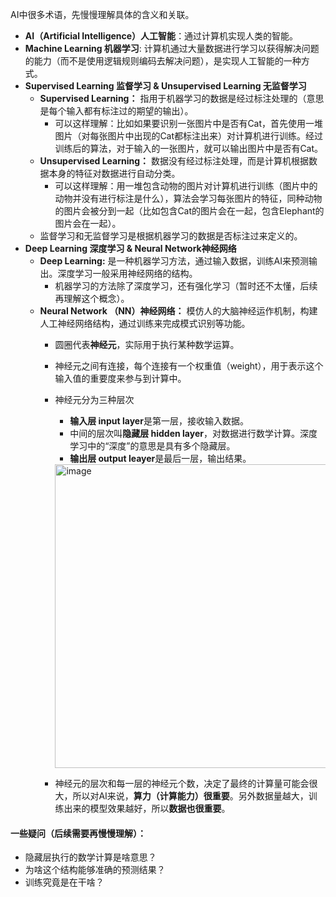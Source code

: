 
AI中很多术语，先慢慢理解具体的含义和关联。

* **AI（Artificial Intelligence）人工智能**：通过计算机实现人类的智能。
* **Machine Learning 机器学习**: 计算机通过大量数据进行学习以获得解决问题的能力（而不是使用逻辑规则编码去解决问题），是实现人工智能的一种方式。
* **Supervised Learning 监督学习 & Unsupervised Learning 无监督学习**
  * **Supervised Learning：** 指用于机器学习的数据是经过标注处理的（意思是每个输入都有标注过的期望的输出）。
    * 可以这样理解：比如如果要识别一张图片中是否有Cat，首先使用一堆图片（对每张图片中出现的Cat都标注出来）对计算机进行训练。经过训练后的算法，对于输入的一张图片，就可以输出图片中是否有Cat。
  * **Unsupervised Learning：** 数据没有经过标注处理，而是计算机根据数据本身的特征对数据进行自动分类。
    * 可以这样理解：用一堆包含动物的图片对计算机进行训练（图片中的动物并没有进行标注是什么），算法会学习每张图片的特征，同种动物的图片会被分到一起（比如包含Cat的图片会在一起，包含Elephant的图片会在一起）。
  * 监督学习和无监督学习是根据机器学习的数据是否标注过来定义的。
* **Deep Learning 深度学习 & Neural Network神经网络** 
  * **Deep Learning:** 是一种机器学习方法，通过输入数据，训练AI来预测输出。深度学习一般采用神经网络的结构。
    * 机器学习的方法除了深度学习，还有强化学习（暂时还不太懂，后续再理解这个概念）。
  * **Neural Network （NN）神经网络：** 模仿人的大脑神经运作机制，构建人工神经网络结构，通过训练来完成模式识别等功能。
    * 圆圈代表**神经元**，实际用于执行某种数学运算。
    * 神经元之间有连接，每个连接有一个权重值（weight），用于表示这个输入值的重要度来参与到计算中。
    * 神经元分为三种层次
      * **输入层 input layer**是第一层，接收输入数据。
      * 中间的层次叫**隐藏层 hidden layer**，对数据进行数学计算。深度学习中的“深度”的意思是具有多个隐藏层。
      * **输出层 output leayer**是最后一层，输出结果。
      <img width="486" alt="image" src="https://github.com/MaxGYX/Road2Next/assets/158791943/08132cb7-a126-49bb-a599-8829afd73f48">
  
    * 神经元的层次和每一层的神经元个数，决定了最终的计算量可能会很大，所以对AI来说，**算力（计算能力）很重要**。另外数据量越大，训练出来的模型效果越好，所以**数据也很重要**。


#### 一些疑问（后续需要再慢慢理解）：
* 隐藏层执行的数学计算是啥意思？
* 为啥这个结构能够准确的预测结果？
* 训练究竟是在干啥？
